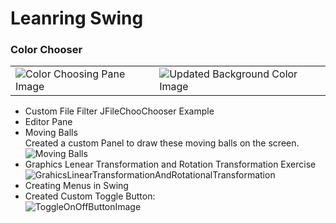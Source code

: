 <h1>Leanring Swing</h1>

<h3>Color Chooser</h3>
<table>
  <tr>
    <td>
      <img src="https://github.com/VishalRana2015/LearningSwing/assets/69715143/8ef3b161-e25b-4ab9-9fbc-af04203ddcf0" alt="Color Choosing Pane Image" /></td>
    <td>
  <img src="https://github.com/VishalRana2015/LearningSwing/assets/69715143/0746fe87-0ddc-468c-ae7a-983814cae26b" alt="Updated Background Color Image"/>
</td>
  </tr>
</table>

<ul>
  <li>Custom File Filter JFileChooChooser Example</li>
  <li>Editor Pane</li>
  <li>Moving Balls <br/>
  Created a custom Panel to draw these moving balls on the screen. <br/>
  <img src="https://github.com/VishalRana2015/LearningSwing/assets/69715143/e77a38c6-8e4d-461d-b5e6-e88bacc7f8ec" alt="Moving Balls"/>
 </li>

  <li>Graphics Lenear Transformation and Rotation Transformation Exercise <br/>
  <img src="https://github.com/VishalRana2015/LearningSwing/assets/69715143/4724ade1-c356-496e-b48a-3433f945a057" alt="GrahicsLinearTransformationAndRotationalTransformation"/>
</li>
  <li>Creating Menus in Swing</li>
  <li>Created Custom Toggle Button: <br/>
  <img src="https://github.com/VishalRana2015/LearningSwing/assets/69715143/9c4fd6b1-e51b-4abf-836f-691b73acac0c" alt="ToggleOnOffButtonImage"/>
</li>
</ul>
